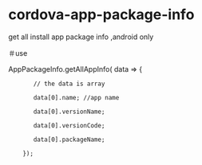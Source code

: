 # cordova-app-package-info
get all install app package info ,android only


＃use

 AppPackageInfo.getAllAppInfo(
      data => {
      
           // the data is array
           
           data[0].name; //app name
           
           data[0].versionName;
           
           data[0].versionCode;
           
           data[0].packageName;
           
        });
